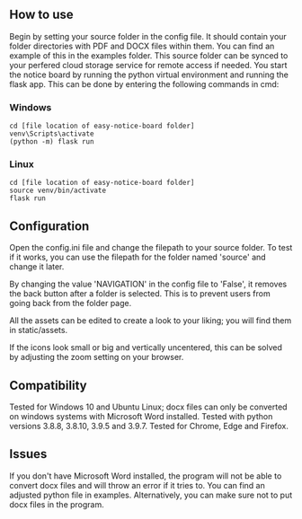 ## How to use

Begin by setting your source folder in the config file. It should contain your folder directories with PDF and DOCX files within them. You can find an example of this in the examples folder. This source folder can be synced to your perfered cloud storage service for remote access if needed. You start the notice board by running the python virtual environment and running the flask app. This can be done by entering the following commands in cmd:

### Windows ###
```
cd [file location of easy-notice-board folder]
venv\Scripts\activate
(python -m) flask run
```

### Linux ###
```
cd [file location of easy-notice-board folder]
source venv/bin/activate
flask run
```

## Configuration

Open the config.ini file and change the filepath to your source folder. To test if it works, you can use the filepath for the folder named 'source' and change it later.

By changing the value 'NAVIGATION' in the config file to 'False', it removes the back button after a folder is selected. This is to prevent users from going back from the folder page.

All the assets can be edited to create a look to your liking; you will find them in static/assets.

If the icons look small or big and vertically uncentered, this can be solved by adjusting the zoom setting on your browser.

## Compatibility

Tested for Windows 10 and Ubuntu Linux; docx files can only be converted on windows systems with Microsoft Word installed.
Tested with python versions 3.8.8, 3.8.10, 3.9.5 and 3.9.7.
Tested for Chrome, Edge and Firefox.

## Issues

If you don't have Microsoft Word installed, the program will not be able to convert docx files and will throw an error if it tries to. You can find an adjusted python file in examples. Alternatively, you can make sure not to put docx files in the program.
